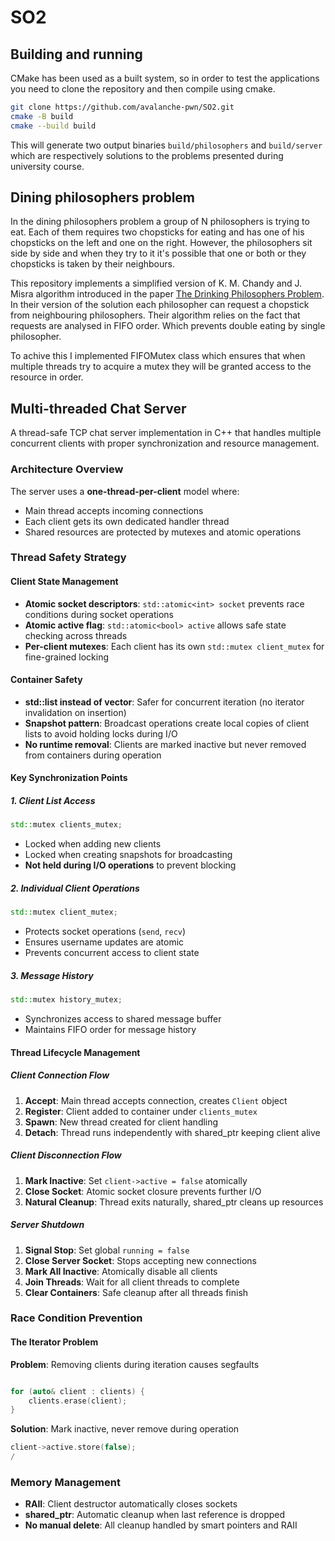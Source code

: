 # SO2

## Building and running

CMake has been used as a built system, so in order to test the applications you
need to clone the repository and then compile using cmake.

```bash
git clone https://github.com/avalanche-pwn/SO2.git
cmake -B build
cmake --build build
```

This will generate two output binaries `build/philosophers` and `build/server`
which are respectively solutions to the problems presented during university
course.

## Dining philosophers problem

In the dining philosophers problem a group of N philosophers is trying to eat.
Each of them requires two chopsticks for eating and has one of his chopsticks
on the left and one on the right. However, the philosophers sit side by side
and when they try to it it's possible that one or both or they chopsticks is
taken by their neighbours.

This repository implements a simplified version of K. M. Chandy and J. Misra
algorithm introduced in the paper [The Drinking Philosophers
Problem](https://dl.acm.org/doi/abs/10.1145/1780.1804). In their version of the
solution each philosopher can request a chopstick from neighbouring philosophers.
Their algorithm relies on the fact that requests are analysed in FIFO order.
Which prevents double eating by single philosopher.

To achive this I implemented FIFOMutex class which ensures that when multiple
threads try to acquire a mutex they will be granted access to the resource in
order.


## Multi-threaded Chat Server

A thread-safe TCP chat server implementation in C++ that handles multiple concurrent clients with proper synchronization and resource management.

### Architecture Overview

The server uses a **one-thread-per-client** model where:
- Main thread accepts incoming connections
- Each client gets its own dedicated handler thread
- Shared resources are protected by mutexes and atomic operations

### Thread Safety Strategy

#### Client State Management
- **Atomic socket descriptors**: `std::atomic<int> socket` prevents race conditions during socket operations
- **Atomic active flag**: `std::atomic<bool> active` allows safe state checking across threads
- **Per-client mutexes**: Each client has its own `std::mutex client_mutex` for fine-grained locking

#### Container Safety
- **std::list instead of vector**: Safer for concurrent iteration (no iterator invalidation on insertion)
- **Snapshot pattern**: Broadcast operations create local copies of client lists to avoid holding locks during I/O
- **No runtime removal**: Clients are marked inactive but never removed from containers during operation

#### Key Synchronization Points

##### 1. Client List Access
```cpp
std::mutex clients_mutex; 
```
- Locked when adding new clients
- Locked when creating snapshots for broadcasting
- **Not held during I/O operations** to prevent blocking

##### 2. Individual Client Operations
```cpp
std::mutex client_mutex;  
```
- Protects socket operations (`send`, `recv`)
- Ensures username updates are atomic
- Prevents concurrent access to client state

##### 3. Message History
```cpp
std::mutex history_mutex; 
```
- Synchronizes access to shared message buffer
- Maintains FIFO order for message history

#### Thread Lifecycle Management

##### Client Connection Flow
1. **Accept**: Main thread accepts connection, creates `Client` object
2. **Register**: Client added to container under `clients_mutex`
3. **Spawn**: New thread created for client handling
4. **Detach**: Thread runs independently with shared_ptr keeping client alive

##### Client Disconnection Flow
1. **Mark Inactive**: Set `client->active = false` atomically
2. **Close Socket**: Atomic socket closure prevents further I/O
3. **Natural Cleanup**: Thread exits naturally, shared_ptr cleans up resources

##### Server Shutdown
1. **Signal Stop**: Set global `running = false`
2. **Close Server Socket**: Stops accepting new connections
3. **Mark All Inactive**: Atomically disable all clients
4. **Join Threads**: Wait for all client threads to complete
5. **Clear Containers**: Safe cleanup after all threads finish

### Race Condition Prevention

#### The Iterator Problem
**Problem**: Removing clients during iteration causes segfaults
```cpp

for (auto& client : clients) {
    clients.erase(client);  
}
```

**Solution**: Mark inactive, never remove during operation
```cpp
client->active.store(false);
/
```


### Memory Management

- **RAII**: Client destructor automatically closes sockets
- **shared_ptr**: Automatic cleanup when last reference is dropped
- **No manual delete**: All cleanup handled by smart pointers and RAII

